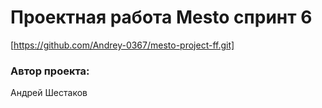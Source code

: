 # Проектная работа Mesto спринт 6
[https://github.com/Andrey-0367/mesto-project-ff.git]
### Автор проекта:
Андрей Шестаков
